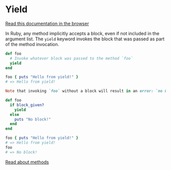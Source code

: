 # Yield

[Read this documentation in the browser](https://github.com/Shopify/ruby-lsp/blob/main/static_docs/yield.md)

In Ruby, any method implicitly accepts a block, even if not included in the argument list. The `yield` keyword invokes the block that was passed as part of the method invocation.

```ruby
def foo
  # Invoke whatever block was passed to the method `foo`
  yield
end

foo { puts "Hello from yield!" }
# => Hello from yield!

Note that invoking `foo` without a block will result in an error: `no block given (yield) (LocalJumpError)`. To use the `yield` keyword conditionally, you can check if a block was given using the `block_given?` method, which returns `true` or `false`.

def foo
  if block_given?
    yield
  else
    puts "No block!"
  end
end

foo { puts "Hello from yield!" }
# => Hello from yield!
foo
# => No block!
```

[Read about methods](static_docs/def.md)
